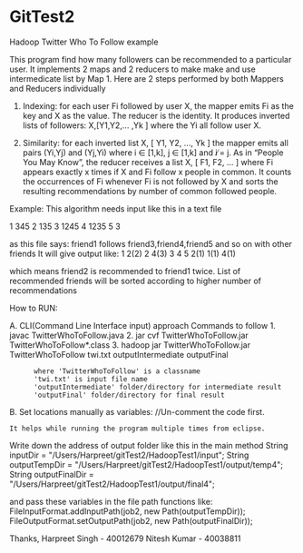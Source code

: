 # GitTest2
Hadoop Twitter Who To Follow example

This program find how many followers can be recommended to a particular user. It implements 2 maps and 2 reducers to make
make and use intermedicate list by Map 1. Here are 2 steps performed by both Mappers and Reducers individually

1. Indexing: for each user Fi followed by user X, the mapper emits Fi as the key and X as the value. 
The reducer is the identity. It produces inverted lists of followers:
X,[Y1,Y2,... ,Yk ]
where the Yi all follow user X.

2. Similarity: for each inverted list X, [ Y1, Y2, ..., Yk ] the mapper emits 
all pairs (Yi,Yj) and (Yj,Yi) where i ∈ [1,k], j ∈ [1,k] and i ̸= j. As in “People You May Know”, 
the reducer receives a list X, [ F1, F2, ... ] where Fi appears exactly x times if X and Fi 
follow x people in common. It counts the occurrences of Fi whenever Fi is not followed by X 
and sorts the resulting recommendations by number of common followed people.

Example:
This algorithm needs input like this in a text file

  1 345
  2 135 
  3 1245 
  4 1235 
  5 3

as this file says:
friend1 follows friend3,friend4,friend5 and so on with other friends
It will give output like:
  1 2(2)
  2 4(3)
  3
  4
  5 2(1) 1(1) 4(1)

which means friend2 is recommended to friend1 twice. List of recommended friends will be sorted 
according to higher number of recommendations

How to RUN:

A. CLI(Command Line Interface input) approach
    Commands to follow
      1. javac TwitterWhoToFollow.java
      2. jar cvf TwitterWhoToFollow.jar TwitterWhoToFollow*.class
      3. hadoop jar TwitterWhoToFollow.jar TwitterWhoToFollow twi.txt outputIntermediate outputFinal
      
          where 'TwitterWhoToFollow' is a classname
          'twi.txt' is input file name
          'outputIntermediate' folder/directory for intermediate result
          'outputFinal' folder/directory for final result
          
B. Set locations manually as variables: //Un-comment the code first.

    It helps while running the program multiple times from eclipse.

Write down the address of output folder like this in the main method
      String inputDir = "/Users/Harpreet/gitTest2/HadoopTest1/input";
    	String outputTempDir = "/Users/Harpreet/gitTest2/HadoopTest1/output/temp4";
    	String outputFinalDir = "/Users/Harpreet/gitTest2/HadoopTest1/output/final4";
      
and pass these variables in the file path functions like:
       FileInputFormat.addInputPath(job2, new Path(outputTempDir));
       FileOutputFormat.setOutputPath(job2, new Path(outputFinalDir));
       

Thanks,
Harpreet Singh - 40012679
Nitesh Kumar - 40038811
